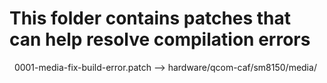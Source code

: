 # This folder contains patches that can help resolve compilation errors
 
0001-media-fix-build-error.patch --> hardware/qcom-caf/sm8150/media/
